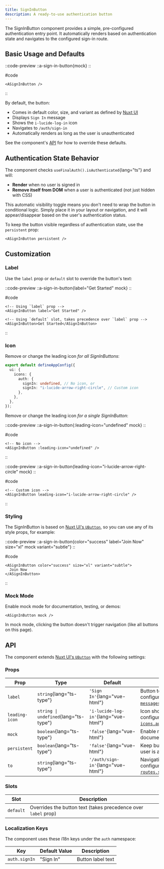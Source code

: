 ```yaml
---
title: SignInButton
description: A ready-to-use authentication button
---
```


The SignInButton component provides a simple, pre-configured authentication entry point. It automatically renders based on authentication state and navigates to the configured sign-in route.

## Basic Usage and Defaults

::code-preview
::a-sign-in-button{mock}
::

#code

```vue
<ASignInButton />
```
::

By default, the button:

- Comes in default color, size, and variant as defined by [Nuxt UI](https://ui4.nuxt.com/docs/components/button)
- Displays `Sign In` message
- Shows the `i-lucide-log-in` icon
- Navigates to `/auth/sign-in`
- Automatically renders as long as the user is unauthenticated

See the component's [API](#api) for how to override these defaults.

## Authentication State Behavior

The component checks `useFinalAuth().isAuthenticated`{lang="ts"} and will:

- **Render** when no user is signed in
- **Remove itself from DOM** when a user is authenticated (not just hidden with CSS)

This automatic visibility toggle means you don't need to wrap the button in conditional logic. Simply place it in your layout or navigation, and it will appear/disappear based on the user's authentication status.

To keep the button visible regardless of authentication state, use the `persistent` prop:

```vue
<ASignInButton persistent />
```

## Customization

### Label

Use the `label` prop or `default` slot to override the button's text:

::code-preview
::a-sign-in-button{label="Get Started" mock}
::

#code

```vue
<!-- Using `label` prop -->
<ASignInButton label="Get Started" />

<!-- Using `default` slot, takes precedence over `label` prop -->
<ASignInButton>Get Started</ASignInButton>
```
::

### Icon

Remove or change the leading icon _for all SignInButtons_:

```typescript [app.config.ts]
export default defineAppConfig({
  ui: {
    icons: {
      auth: {
        signIn: undefined, // No icon, or
        signIn: "i-lucide-arrow-right-circle", // Custom icon
      },
    },
  },
});
```

Remove or change the leading icon _for a single SignInButton_:

::code-preview
::a-sign-in-button{:leading-icon="undefined" mock}
::

#code

```vue
<!-- No icon -->
<ASignInButton :leading-icon="undefined" />
```
::

::code-preview
::a-sign-in-button{leading-icon="i-lucide-arrow-right-circle" mock}
::

#code

```vue
<!-- Custom icon -->
<ASignInButton leading-icon="i-lucide-arrow-right-circle" />
```
::

### Styling

The SignInButton is based on [Nuxt UI's `UButton`](https://ui4.nuxt.com/docs/components/button), so you can use any of its style props, for example:

::code-preview
::a-sign-in-button{color="success" label="Join Now" size="xl" mock variant="subtle"}
::

#code

```vue
<ASignInButton color="success" size="xl" variant="subtle">
  Join Now
</ASignInButton>
```
::

### Mock Mode

Enable mock mode for documentation, testing, or demos:

```vue
<ASignInButton mock />
```

In mock mode, clicking the button doesn't trigger navigation (like all buttons on this page).

## API

The component extends [Nuxt UI's `UButton`](https://ui4.nuxt.com/docs/components/button) with the following settings:

### Props

| Prop           | Type                                  | Default                              | Description                                                                                         |
| -------------- | ------------------------------------- | ------------------------------------ | --------------------------------------------------------------------------------------------------- |
| `label`        | `string`{lang="ts-type"}              | `'Sign In'`{lang="vue-html"}         | Button text label, configurable via [`messages.signIn`{lang="ts"}](/docs/configuration#messages)    |
| `leading-icon` | `string \| undefined`{lang="ts-type"} | `'i-lucide-log-in'`{lang="vue-html"} | Icon shown before text, configurable via [`icons.authSignIn`{lang="ts"}](/docs/configuration#icons) |
| `mock`         | `boolean`{lang="ts-type"}             | `'false'`{lang="vue-html"}           | Enable mock mode for documentation/testing                                                          |
| `persistent`   | `boolean`{lang="ts-type"}             | `'false'`{lang="vue-html"}           | Keep button visible when user is authenticated                                                      |
| `to`           | `string`{lang="ts-type"}              | `'/auth/sign-in'`{lang="vue-html"}   | Navigation destination, configurable via [`routes.signIn`{lang="ts"}](/docs/configuration#routes)   |

### Slots

| Slot      | Description                                                    |
| --------- | -------------------------------------------------------------- |
| `default` | Overrides the button text (takes precedence over `label` prop) |

### Localization Keys

The component uses these i18n keys under the `auth` namespace:

| Key           | Default Value | Description              |
| ------------- | ------------- | ------------------------ |
| `auth.signIn` | "Sign In"     | Button label text        |
